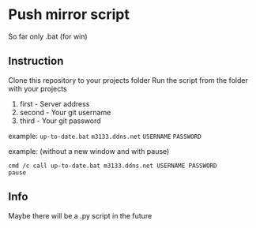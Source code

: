 # Push mirror script
So far only .bat (for win)

## Instruction
Сlone this repository to your projects folder
Run the script from the folder with your projects
1) first - Server address
2) second - Your git username
3) third - Your git password

example: `up-to-date.bat` `m3133.ddns.net` `USERNAME` `PASSWORD`


example: (without a new window and with pause) 
```
cmd /c call up-to-date.bat m3133.ddns.net USERNAME PASSWORD
pause
```

## Info
Maybe there will be a .py script in the future
